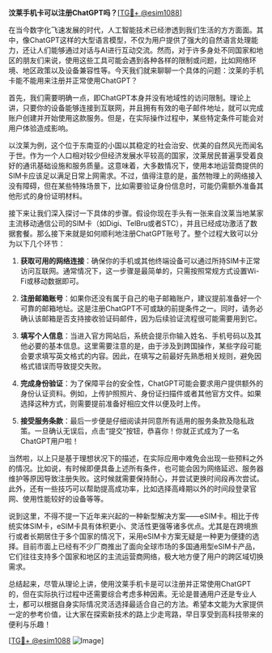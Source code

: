 **汶莱手机卡可以注册ChatGPT吗？**[[TG💪+ @esim1088](https://t.me/s/esim1088)]

在当今数字化飞速发展的时代，人工智能技术已经渗透到我们生活的方方面面。其中，像ChatGPT这样的大型语言模型，不仅为用户提供了强大的自然语言处理能力，还让人们能够通过对话与AI进行互动交流。然而，对于许多身处不同国家和地区的朋友们来说，使用这些工具可能会遇到各种各样的限制或问题，比如网络环境、地区政策以及设备兼容性等。今天我们就来聊聊一个具体的问题：汶莱的手机卡能不能用来注册并正常使用ChatGPT？

首先，我们需要明确一点，即ChatGPT本身并没有地域性的访问限制。理论上讲，只要你的设备能够连接到互联网，并且拥有有效的电子邮件地址，就可以完成账户创建并开始使用这款服务。但是，在实际操作过程中，某些特定条件可能会对用户体验造成影响。

以汶莱为例，这个位于东南亚的小国以其稳定的社会治安、优美的自然风光而闻名于世。作为一个人口相对较少但经济发展水平较高的国家，汶莱居民普遍享受着良好的通讯基础设施和服务质量。这意味着，大多数情况下，使用本地运营商提供的SIM卡应该足以满足日常上网需求。不过，值得注意的是，虽然物理上的网络接入没有障碍，但在某些特殊场景下，比如需要验证身份信息时，可能仍需额外准备其他形式的身份证明材料。

接下来让我们深入探讨一下具体的步骤。假设你现在手头有一张来自汶莱当地某家主流移动通信公司的SIM卡（如Digi、TelBru或者STC），并且已经成功激活了数据套餐。那么接下来就是如何顺利地注册ChatGPT账号了。整个过程大致可以分为以下几个环节：

1. **获取可用的网络连接**：确保你的手机或其他终端设备可以通过所持SIM卡正常访问互联网。通常情况下，这一步骤是最简单的，只需按照常规方式设置Wi-Fi或移动数据即可。

2. **注册邮箱账号**：如果你还没有属于自己的电子邮箱账户，建议提前准备好一个可靠的邮箱地址。这是注册ChatGPT不可或缺的前提条件之一。同时，请务必确认该邮箱是否支持接收验证码邮件，因为后续验证流程很可能需要用到它。

3. **填写个人信息**：当进入官方网站后，系统会提示你输入姓名、手机号码以及其他必要的基本信息。这里需要注意的是，由于涉及到跨国操作，某些字段可能会要求填写英文格式的内容。因此，在填写之前最好先熟悉相关规则，避免因格式错误而导致提交失败。

4. **完成身份验证**：为了保障平台的安全性，ChatGPT可能会要求用户提供额外的身份认证资料。例如，上传护照照片、身份证扫描件或者其他官方文件。如果选择这种方式，则需要提前准备好相应文件以便及时上传。

5. **接受服务条款**：最后一步便是仔细阅读并同意所有适用的服务条款及隐私政策。一旦确认无误后，点击“提交”按钮，恭喜你！你就正式成为了一名ChatGPT用户啦！

当然啦，以上只是基于理想状况下的描述，在实际应用中难免会出现一些预料之外的情况。比如说，有时候即便具备上述所有条件，也可能会因为网络延迟、服务器维护等原因导致注册失败。这时候就需要保持耐心，并尝试更换时间段再次尝试。此外，还有一些技巧可以帮助提高成功率，比如选择高峰期以外的时间段登录官网、使用性能较好的设备等等。

说到这里，不得不提一下近年来兴起的一种新型解决方案——eSIM卡。相比于传统实体SIM卡，eSIM卡具有体积更小、灵活性更强等诸多优点。尤其是在跨境旅行或者长期居住于多个国家的情况下，采用eSIM卡方案无疑是一种更为便捷的选择。目前市面上已经有不少厂商推出了面向全球市场的多国通用型eSIM卡产品，它们往往支持多个国家和地区的主流运营商网络，极大地方便了用户的跨区域切换需求。

总结起来，尽管从理论上讲，使用汶莱手机卡是可以注册并正常使用ChatGPT的，但在实际执行过程中还需要综合考虑多种因素。无论是普通用户还是专业人士，都可以根据自身实际情况灵活选择最适合自己的方法。希望本文能为大家提供一定的参考价值，让大家在探索新技术的路上少走弯路，早日享受到高科技带来的便利与乐趣！

[[TG💪+ @esim1088](https://t.me/s/esim1088) ![Image](https://i.postimg.cc/4NQfJmqS/Snipaste-2025-05-13-00-14-12.png)]